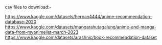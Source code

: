 csv files to download:-

https://www.kaggle.com/datasets/hernan4444/anime-recommendation-database-2020
https://www.kaggle.com/datasets/mangarahutagalung/anime-and-manga-data-from-myanimelist-march-2023
https://www.kaggle.com/datasets/arashnic/book-recommendation-dataset
